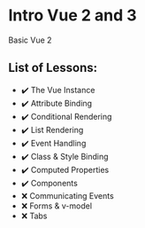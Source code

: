 # Intro Vue 2 and 3

Basic Vue 2

## List of Lessons:

- ✔️ The Vue Instance
- ✔️ Attribute Binding
- ✔️ Conditional Rendering
- ✔️ List Rendering
- ✔️ Event Handling
- ✔️ Class & Style Binding
- ✔️ Computed Properties
- ✔️ Components
- ❌ Communicating Events
- ❌ Forms & v-model
- ❌ Tabs
